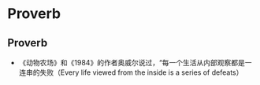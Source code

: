 # Proverb

## Proverb
+ 《动物农场》和《1984》的作者奥威尔说过，“每一个生活从内部观察都是一连串的失败（Every life viewed from the inside is a series of defeats）
